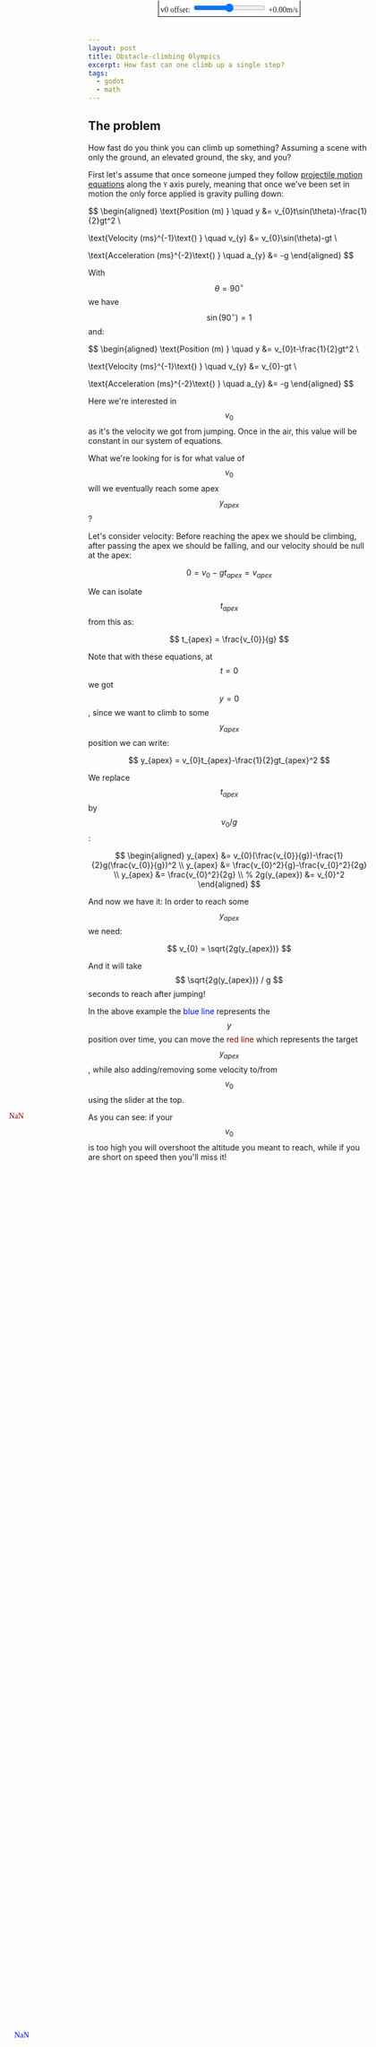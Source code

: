```yaml
---
layout: post
title: Obstacle-climbing Olympics
excerpt: How fast can one climb up a single step?
tags:
  - godot
  - math
---
```


## The problem

How fast do you think you can climb up something? Assuming a scene with only the ground, an elevated ground, the sky, and you?

<three-demo height="400" src="{% link /assets/js/demos/climb-demo.js %}" class="illustration interactive"></three-demo>

First let's assume that once someone jumped they follow [projectile motion equations](https://en.wikipedia.org/wiki/Projectile_motion#Kinematic_quantities) along the `Y` axis purely, meaning that once we've been set in motion the only force applied is gravity pulling down:

$$
\begin{aligned}
\text{Position (m) } \quad
y &= v_{0}t\sin(\theta)-\frac{1}{2}gt^2 \\

\text{Velocity (ms}^{-1}\text{) } \quad
v_{y} &= v_{0}\sin(\theta)-gt \\

\text{Acceleration (ms}^{-2}\text{) } \quad
a_{y} &= -g
\end{aligned}
$$

With $$ \theta = 90^{\circ} $$ we have $$ \sin(90^{\circ}) = 1 $$ and:

$$
\begin{aligned}
\text{Position (m) } \quad
y &= v_{0}t-\frac{1}{2}gt^2 \\

\text{Velocity (ms}^{-1}\text{) } \quad
v_{y} &= v_{0}-gt \\

\text{Acceleration (ms}^{-2}\text{) } \quad
a_{y} &= -g
\end{aligned}
$$

Here we're interested in $$ v_{0} $$ as it's the velocity we got from jumping. Once in the air, this value will be constant in our system of equations.

What we're looking for is for what value of $$ v_{0} $$ will we eventually reach some apex $$ y_{apex} $$?

Let's consider velocity: Before reaching the apex we should be climbing, after passing the apex we should be falling, and our velocity should be null at the apex:

$$
0 = v_{0}-gt_{apex} = v_{apex}
$$

We can isolate $$ t_{apex} $$ from this as:

$$
t_{apex} = \frac{v_{0}}{g}
$$

Note that with these equations, at $$ t = 0 $$ we got $$ y = 0 $$, since we want to climb to some $$ y_{apex} $$ position we can write:

$$
y_{apex} = v_{0}t_{apex}-\frac{1}{2}gt_{apex}^2
$$

We replace $$ t_{apex} $$ by $$ v_{0}/g $$:

$$
\begin{aligned}
y_{apex} &= v_{0}(\frac{v_{0}}{g})-\frac{1}{2}g(\frac{v_{0}}{g})^2 \\
y_{apex} &= \frac{v_{0}^2}{g}-\frac{v_{0}^2}{2g} \\
y_{apex} &= \frac{v_{0}^2}{2g} \\
% 2g(y_{apex}) &= v_{0}^2
\end{aligned}
$$

And now we have it: In order to reach some $$ y_{apex} $$ we need:

$$
v_{0} = \sqrt{2g(y_{apex})}
$$

And it will take $$ \sqrt{2g(y_{apex})} / g $$ seconds to reach after jumping!

<three-demo height="400" src="{% link /assets/js/demos/climb-chart.js %}" class="illustration interactive">
  <style> /* this style is leaky! */
    .consolas {
      font-family: consolas
    }
    #chart-controls {
      position: absolute;
      background-color: white;
      border: 0 solid black;
      border-width: 0 1px 1px 1px;
      padding: 3px;
      top: 1px;
      left: 50%;
      transform: translate(-50%, 0);
    }
    #chart-apex-label {
      position: absolute;
      color: darkred;
      bottom: 50%;
      left: 9%;
    }
    #chart-v0-label {
      position: absolute;
      color: blue;
      bottom: 9%;
      left: 10%;
    }
  </style>
  <span id="chart-controls" class="consolas">
    v0 offset: <input id="chart-v0-offset-input" type="range" min="-1" max="1" value="0" step="0.01" /> <label id="chart-v0-offset-label">+0.00</label>m/s
  </span>
  <label id="chart-v0-label" class="consolas">NaN</label>
  <label id="chart-apex-label" class="consolas">NaN</label>
</three-demo>

In the above example the <span style="color: blue;">blue line</span> represents the $$ y $$ position over time, you can move the <span style="color: darkred;">red line</span> which represents the target $$ y_{apex} $$, while also adding/removing some velocity to/from $$ v_{0} $$ using the slider at the top.

As you can see: if your $$ v_{0} $$ is too high you will overshoot the altitude you meant to reach, while if you are short on speed then you'll miss it!
